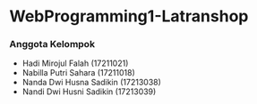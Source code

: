 # WebProgramming1-Latranshop
### Anggota Kelompok 
- Hadi Mirojul Falah (17211021)
- Nabilla Putri Sahara (17211018)
- Nanda Dwi Husna Sadikin (17213038)
- Nandi Dwi Husni Sadikin (17213039)

